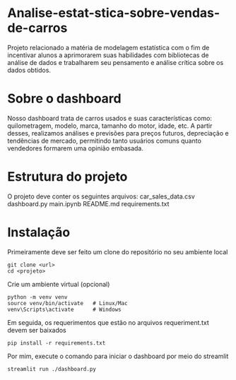 # Analise-estat-stica-sobre-vendas-de-carros
Projeto relacionado a matéria de modelagem estatística com o fim de incentivar alunos a aprimorarem suas habilidades com bibliotecas de análise de dados e trabalharem seu pensamento e análise crítica sobre os dados obtidos.

# Sobre o dashboard
Nosso dashboard trata de carros usados e suas características como: quilometragem, modelo, marca, tamanho do motor, idade, etc. A partir desses, realizamos análises e previsões para preços futuros, depreciação e tendências de mercado, permitindo tanto usuários comuns quanto vendedores formarem uma opinião embasada.

# Estrutura do projeto
O projeto deve conter os seguintes arquivos:
    car_sales_data.csv
    dashboard.py
    main.ipynb
    README.md
    requirements.txt

# Instalação 
Primeiramente deve ser feito um clone do repositório no seu ambiente local

    git clone <url>
    cd <projeto>

Crie um ambiente virtual (opcional)

    python -m venv venv
    source venv/bin/activate   # Linux/Mac
    venv\Scripts\activate      # Windows

Em seguida, os requerimentos que estão no arquivos requeriment.txt devem ser baixados

    pip install -r requirements.txt

Por mim, execute o comando para iniciar o dashboard por meio do streamlit

    streamlit run ./dashboard.py
